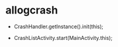# allogcrash

- CrashHandler.getInstance().init(this);

- CrashListActivity.start(MainActivity.this);
